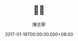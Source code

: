 ---
issue: 208
title: 𨃰年
author: 陳志寧
language: 南四縣
date: 2017-01-19T00:00:00.000+08:00
topic: 抒懷
difficulty: 2
wikidata: Q98096068
wikidata_link: https://www.wikidata.org/wiki/Q98096068
---